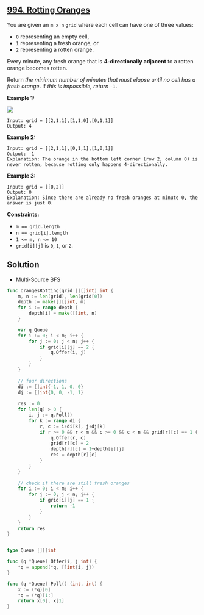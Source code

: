 ## [994. Rotting Oranges](https://leetcode.com/problems/rotting-oranges/)


You are given an `m x n` `grid` where each cell can have one of three values:

*   `0` representing an empty cell,
*   `1` representing a fresh orange, or
*   `2` representing a rotten orange.

Every minute, any fresh orange that is **4-directionally adjacent** to a rotten orange becomes rotten.

Return _the minimum number of minutes that must elapse until no cell has a fresh orange_. If _this is impossible, return_ `-1`.

**Example 1:**

![](https://assets.leetcode.com/uploads/2019/02/16/oranges.png)

```
Input: grid = [[2,1,1],[1,1,0],[0,1,1]]
Output: 4
```

**Example 2:**

```
Input: grid = [[2,1,1],[0,1,1],[1,0,1]]
Output: -1
Explanation: The orange in the bottom left corner (row 2, column 0) is never rotten, because rotting only happens 4-directionally.
```

**Example 3:**

```
Input: grid = [[0,2]]
Output: 0
Explanation: Since there are already no fresh oranges at minute 0, the answer is just 0.
```

**Constraints:**

*   `m == grid.length`
*   `n == grid[i].length`
*   `1 <= m, n <= 10`
*   `grid[i][j]` is `0`, `1`, or `2`.



## Solution

- Multi-Source BFS

```go
func orangesRotting(grid [][]int) int {
    m, n := len(grid), len(grid[0])
    depth := make([][]int, m)
    for i := range depth {
        depth[i] = make([]int, n)
    }

    var q Queue
    for i := 0; i < m; i++ {
        for j := 0; j < n; j++ {
            if grid[i][j] == 2 {
                q.Offer(i, j)
            }
        }
    }
    
    // four directions
    di := []int{-1, 1, 0, 0}
    dj := []int{0, 0, -1, 1}
    
    res := 0
    for len(q) > 0 {
        i, j := q.Poll()
        for k := range di {
            r, c := i+di[k], j+dj[k]
            if r >= 0 && r < m && c >= 0 && c < n && grid[r][c] == 1 {
                q.Offer(r, c)
                grid[r][c] = 2
                depth[r][c] = 1+depth[i][j]
                res = depth[r][c]
            }
        }
    }
    
    // check if there are still fresh oranges
    for i := 0; i < m; i++ {
        for j := 0; j < n; j++ {
            if grid[i][j] == 1 {
                return -1
            }
        }
    }
    return res
}


type Queue [][]int

func (q *Queue) Offer(i, j int) {
    *q = append(*q, []int{i, j})
}

func (q *Queue) Poll() (int, int) {
    x := (*q)[0]
    *q = (*q)[1:]
    return x[0], x[1]
}
```

